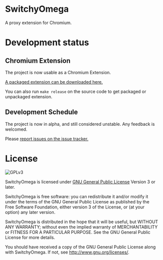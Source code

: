 SwitchyOmega
============

A proxy extension for Chromium.

Development status
==================

## Chromium Extension
The project is now usable as a Chromium Extension.

[A packaged extension can be downloaded here.](https://github.com/FelisCatus/SwitchyOmega/releases/tag/v2.0.1-alpha)

You can also run `make release` on the source code to get packaged or unpackaged
extension.

## Development Schedule
The project is now in alpha, and still considered unstable. Any feedback is
welcomed.

Please [report issues on the issue tracker.](https://github.com/FelisCatus/SwitchyOmega/issues)

License
=======
![GPLv3](https://www.gnu.org/graphics/gplv3-127x51.png)

SwitchyOmega is licensed under [GNU General Public License](https://www.gnu.org/licenses/gpl.html) Version 3 or later.

SwitchyOmega is free software: you can redistribute it and/or modify
it under the terms of the GNU General Public License as published by
the Free Software Foundation, either version 3 of the License, or
(at your option) any later version.

SwitchyOmega is distributed in the hope that it will be useful,
but WITHOUT ANY WARRANTY; without even the implied warranty of
MERCHANTABILITY or FITNESS FOR A PARTICULAR PURPOSE.  See the
GNU General Public License for more details.

You should have received a copy of the GNU General Public License
along with SwitchyOmega.  If not, see <http://www.gnu.org/licenses/>.
